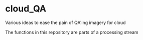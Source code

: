 # cloud_QA
Various ideas to ease the pain of QA'ing imagery for cloud

The functions in this repository are parts of a processing stream 
